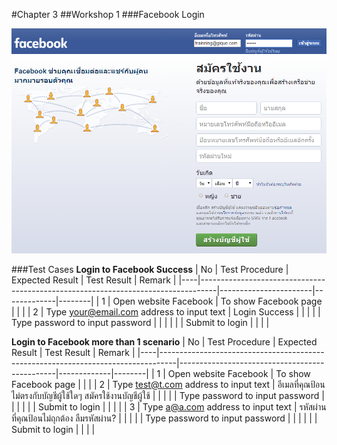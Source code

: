 #Chapter 3
##Workshop 1
###Facebook Login

![Facebook Login](/images/facebook-login.png)

###Test Cases
**Login to Facebook Success**
| No | Test Procedure                                                                   | Expected Result       | Test Result | Remark |
|----|----------------------------------------------------------------------------------|-----------------------|-------------|--------|
| 1  | Open website Facebook                                                            | To show Facebook page |             |        |
| 2  | Type your@email.com address to input text                                        | Login Success         |             |        |
|    | Type password to input password                                                  |                       |             |        |
|    | Submit to login                                                                  |                       |             |        |

**Login to Facebook more than 1 scenario**
| No | Test Procedure                                                                   | Expected Result                               | Test Result | Remark |
|----|----------------------------------------------------------------------------------|-----------------------------------------------|-------------|--------|
| 1  | Open website Facebook                                                            | To show Facebook page                         |             |        |
| 2  | Type test@t.com address to input text                                            | อีเมลที่คุณป้อนไม่ตรงกับบัญชีผู้ใช้ใดๆ สมัครใช้งานบัญชีผู้ใช้ |             |        |
|    | Type password to input password                                                  |                                               |             |        |
|    | Submit to login                                                                  |                                               |             |        |
| 3  | Type a@a.com address to input text                                               | รหัสผ่านที่คุณป้อนไม่ถุกต้อง ลืมรหัสผ่าน?               |             |        |
|    | Type password to input password                                                  |                                               |             |        |
|    | Submit to login                                                                  |                                               |             |        |
